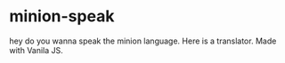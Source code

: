 # minion-speak
hey do you wanna speak the minion language. Here is a translator. Made with Vanila JS.

